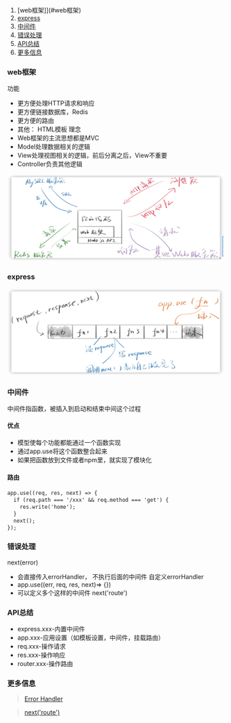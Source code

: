 1. [web框架]](#web框架)
2. [express](#express)
3. [中间件](#中间件)
4. [错误处理](#错误处理)
5. [API总结](#API总结)
6. [更多信息](#更多信息)

### web框架
功能
* 更方便处理HTTP请求和响应
* 更方便链接数据库，Redis
* 更方便的路由
* 其他： HTML模板
理念
* Web框架的主流思想都是MVC
* Model处理数据相关的逻辑
* View处理视图相关的逻辑，前后分离之后，View不重要
* Controller负责其他逻辑

<img src="../assets/node/database12.png" width="500" height="200" >

### express

<img src="../assets/node/database13.png" width="500" height="200" >

### 中间件
中间件指函数，被插入到启动和结束中间这个过程

#### 优点
* 模型使每个功能都能通过一个函数实现
* 通过app.use将这个函数整合起来
* 如果把函数放到文件或者npm里，就实现了模块化

#### 路由
```
app.use((req, res, next) => {
  if (req.path === '/xxx' && req.method === 'get') {
    res.write('home');
  }
  next();
});
```
### 错误处理
next(error)
* 会直接传入errorHandler， 不执行后面的中间件
自定义errorHandler
* app.use((err, req, res, next)=> {})
* 可以定义多个这样的中间件
next('route')

### API总结
* express.xxx-内置中间件
* app.xxx-应用设置（如模板设置，中间件，挂载路由）
* req.xxx-操作请求
* res.xxx-操作响应
* router.xxx-操作路由

### 更多信息
> [Error Handler](https://expressjs.com/en/guide/error-handling.html#the-default-error-handler)

> [next('route')](https://github.com/expressjs/express/blob/4.x/lib/router/route.js#L114)